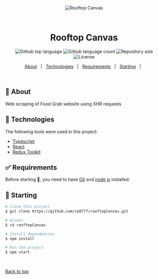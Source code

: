 <div align="center" id="top"> 
  <img src="./.github/app.gif" alt="Rooftop Canvas" />

&#xa0;

</div>

<h1 align="center">Rooftop Canvas</h1>

<p align="center">
  <img alt="Github top language" src="https://img.shields.io/github/languages/top/rp0777/rooftopCanvas">

  <img alt="Github language count" src="https://img.shields.io/github/languages/count/rp0777/rooftopCanvas">

  <img alt="Repository size" src="https://img.shields.io/github/repo-size/rp0777/rooftopCanvas?color=56BEB8">

  <img alt="License" src="https://img.shields.io/github/license//rp0777/rooftopCanvas?color=56BEB8">

  </p>

<!-- Status -->

<!-- <h4 align="center">
	🚧  Rooftop 🚀 Under construction...  🚧
</h4>

<hr> -->

<p align="center">
  <a href="#dart-about">About</a> &#xa0; | &#xa0; 
  <a href="#rocket-technologies">Technologies</a> &#xa0; | &#xa0;
  <a href="#white_check_mark-requirements">Requirements</a> &#xa0; | &#xa0;
  <a href="#checkered_flag-starting">Starting</a> &#xa0; | &#xa0;
</p>

<br>

## :dart: About

Web scraping of Food Grab website using XHR requests

## :rocket: Technologies

The following tools were used in this project:

- [Typescript](https://www.typescriptlang.org/)
- [React](https://react.dev/)
- [Redux Toolkit](https://redux-toolkit.js.org/)

## :white_check_mark: Requirements

Before starting :checkered_flag:, you need to have [Git](https://git-scm.com) and [node js](https://nodejs.org/en) installed.

## :checkered_flag: Starting

```bash
# Clone this project
$ git clone https://github.com/rp0777/rooftopCanvas.git

# Access
$ cd rooftopCanvas

# Install dependencies
$ npm install

# Run the project
$ npm start

```

&#xa0;

<a href="#top">Back to top</a>

